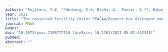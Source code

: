 ```yaml
---
authors: "Fujihara, Y.#, **Herberg, S.#, Blaha, A., Panser, K.**, Kobayashi, K., Larasati, T., Novatchkova, M., Theussl, H.-C., Olszanska, O., Ikawa, M.#, **Pauli, A.#**"
year: 2021
title: "The conserved fertility factor SPACA4/Bouncer has divergent modes of action in vertebrate fertilization"
journal: PNAS
pages: 
doi: "10.1073/pnas.2108777118 (bioRxiv: 10.1101/2021.05.02.442348)"
pubmed: 
abstract: ""
---
```


